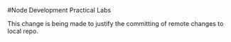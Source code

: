 #Node Development Practical Labs

This change is being made to justify the committing of remote changes to local repo.